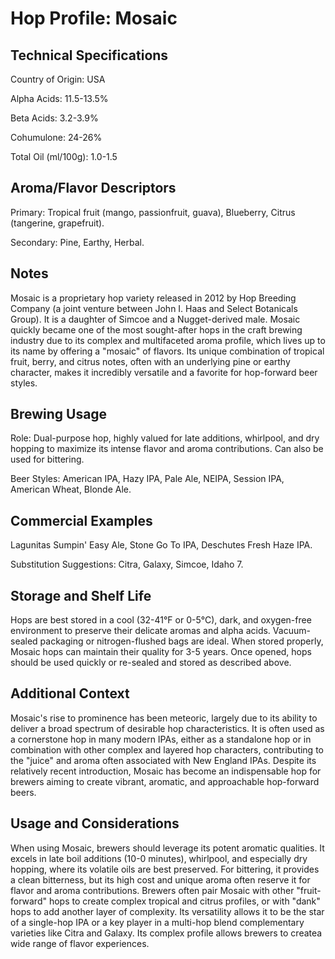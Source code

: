 # Hop Profile: Mosaic

## Technical Specifications

Country of Origin: USA

Alpha Acids: 11.5-13.5%

Beta Acids: 3.2-3.9%

Cohumulone: 24-26%

Total Oil (ml/100g): 1.0-1.5

## Aroma/Flavor Descriptors

Primary: Tropical fruit (mango, passionfruit, guava), Blueberry, Citrus (tangerine, grapefruit).

Secondary: Pine, Earthy, Herbal.

## Notes

Mosaic is a proprietary hop variety released in 2012 by Hop Breeding Company (a joint venture between John I. Haas and Select Botanicals Group). It is a daughter of Simcoe and a Nugget-derived male. Mosaic quickly became one of the most sought-after hops in the craft brewing industry due to its complex and multifaceted aroma profile, which lives up to its name by offering a "mosaic" of flavors. Its unique combination of tropical fruit, berry, and citrus notes, often with an underlying pine or earthy character, makes it incredibly versatile and a favorite for hop-forward beer styles.

## Brewing Usage

Role: Dual-purpose hop, highly valued for late additions, whirlpool, and dry hopping to maximize its intense flavor and aroma contributions. Can also be used for bittering.

Beer Styles: American IPA, Hazy IPA, Pale Ale, NEIPA, Session IPA, American Wheat, Blonde Ale.

## Commercial Examples

Lagunitas Sumpin' Easy Ale, Stone Go To IPA, Deschutes Fresh Haze IPA.

Substitution Suggestions: Citra, Galaxy, Simcoe, Idaho 7.

## Storage and Shelf Life

Hops are best stored in a cool (32-41°F or 0-5°C), dark, and oxygen-free environment to preserve their delicate aromas and alpha acids. Vacuum-sealed packaging or nitrogen-flushed bags are ideal. When stored properly, Mosaic hops can maintain their quality for 3-5 years. Once opened, hops should be used quickly or re-sealed and stored as described above.

## Additional Context

Mosaic's rise to prominence has been meteoric, largely due to its ability to deliver a broad spectrum of desirable hop characteristics. It is often used as a cornerstone hop in many modern IPAs, either as a standalone hop or in combination with other complex and layered hop characters, contributing to the "juice" and aroma often associated with New England IPAs. Despite its relatively recent introduction, Mosaic has become an indispensable hop for brewers aiming to create vibrant, aromatic, and approachable hop-forward beers.

## Usage and Considerations

When using Mosaic, brewers should leverage its potent aromatic qualities. It excels in late boil additions (10-0 minutes), whirlpool, and especially dry hopping, where its volatile oils are best preserved. For bittering, it provides a clean bitterness, but its high cost and unique aroma often reserve it for flavor and aroma contributions. Brewers often pair Mosaic with other "fruit-forward" hops to create complex tropical and citrus profiles, or with "dank" hops to add another layer of complexity. Its versatility allows it to be the star of a single-hop IPA or a key player in a multi-hop blend complementary varieties like Citra and Galaxy. Its complex profile allows brewers to createa wide range of flavor experiences.
